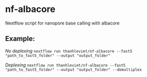 # nf-albacore
Nextflow script for nanopore base calling with albacore

## Example:

*No deplexing*
`nextflow run thanhleviet/nf-albacore --fast5 "path_to_fast5_folder" --output "output_folder"`


*Deplexing*
`nextflow run thanhleviet/nf-albacore --fast5 "path_to_fast5_folder" --output "output_folder" --demultiplex`
